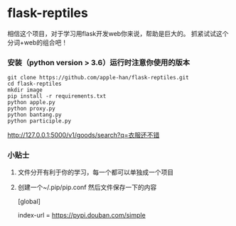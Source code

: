 # flask-reptiles
相信这个项目，对于学习用flask开发web你来说，帮助是巨大的。
抓紧试试这个分词+web的组合吧！
### 安装（python version > 3.6）运行时注意你使用的版本
    git clone https://github.com/apple-han/flask-reptiles.git
    cd flask-reptiles
    mkdir image
    pip install -r requirements.txt 
    python apple.py
    python proxy.py
    python bantang.py
    python participle.py
  http://127.0.0.1:5000/v1/goods/search?q=衣服还不错
### 小贴士
1. 文件分开有利于你的学习，每一个都可以单独成一个项目
2. 创建一个~/.pip/pip.conf 然后文件保存一下的内容

   [global]
   
   index-url = https://pypi.douban.com/simple
